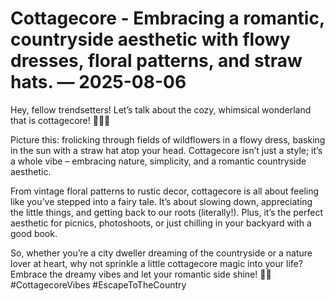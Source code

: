 # Cottagecore - Embracing a romantic, countryside aesthetic with flowy dresses, floral patterns, and straw hats. — 2025-08-06

Hey, fellow trendsetters! Let’s talk about the cozy, whimsical wonderland that is cottagecore! 🌿🌸🍃

Picture this: frolicking through fields of wildflowers in a flowy dress, basking in the sun with a straw hat atop your head. Cottagecore isn’t just a style; it’s a whole vibe – embracing nature, simplicity, and a romantic countryside aesthetic.

From vintage floral patterns to rustic decor, cottagecore is all about feeling like you’ve stepped into a fairy tale. It’s about slowing down, appreciating the little things, and getting back to our roots (literally!). Plus, it’s the perfect aesthetic for picnics, photoshoots, or just chilling in your backyard with a good book.

So, whether you’re a city dweller dreaming of the countryside or a nature lover at heart, why not sprinkle a little cottagecore magic into your life? Embrace the dreamy vibes and let your romantic side shine! 🌻✨ #CottagecoreVibes #EscapeToTheCountry